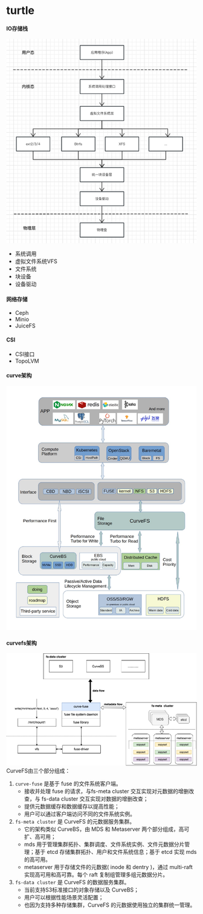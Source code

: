 # turtle
#### IO存储栈
![IO stack](./images/io_stack.png)
- 系统调用
- 虚拟文件系统VFS
- 文件系统
- 块设备
- 设备驱动

#### 网络存储
- Ceph
- Minio
- JuiceFS

#### CSI
- CSI接口
- TopoLVM

#### curve架构
![curve architecture](./images/curve_stack.jpeg)

#### curvefs架构
![curvefs architecture](./images/curvefs_architecture.png)
CurveFS由三个部分组成：
1. `curve-fuse` 是基于 fuse 的文件系统客户端。
   - 接收并处理 fuse 的请求，与fs-meta cluster 交互实现对元数据的增删改查，与 fs-data cluster 交互实现对数据的增删改查；
   - 提供元数据缓存和数据缓存以提高性能；
   - 用户可以通过客户端访问不同的文件系统实例。
2. `fs-meta cluster` 是 CurveFS 的元数据服务集群。
   - 它的架构类似 CurveBS，由 MDS 和 Metaserver 两个部分组成，高可扩、高可用；
   - mds 用于管理集群拓扑、集群调度、文件系统实例、文件元数据分片管理；基于 etcd 存储集群拓扑、用户和文件系统信息；基于 etcd 实现 mds 的高可用。
   - metaserver 用于存储文件的元数据( inode 和 dentry )，通过 multi-raft 实现高可用和高可靠。每个 raft 复制组管理多组元数据分片。
3. `fs-data cluster` 是 CurveFS 的数据服务集群。
   - 当前支持S3标准接口的对象存储以及 CurveBS；
   - 用户可以根据性能场景灵活配置；
   - 也因为支持多种存储集群，CurveFS 的元数据使用独立的集群统一管理。
